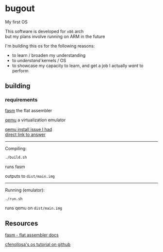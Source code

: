 # bugout
My first OS

This software is developed for `x86` arch<br>
but my plans involve running on ARM in the future

I'm building this os for the following reasons:
- to learn / broaden my understanding
- to *understand* kernels / OS
- to showcase my capacity to learn, and get a job I actually *want* to perform


## building
### requirements

[fasm](https://flatassembler.net/) the flat assembler

[qemu](https://www.qemu.org) a virtualization emulator

[qemu install issue I had](https://askubuntu.com/questions/138140/how-do-i-install-qemu)
<br>
[direct link to answer](
https://askubuntu.com/a/251595)

---
Compiling:

```bash
./build.sh
```
runs fasm<br>

outputs to `dist/main.img`

---

Running (emulator):

```bash
./run.sh
```

runs qemu on `dist/main.img`

## Resources
[fasm - flat assembler docs](https://flatassembler.net/docs.php)

[cfenollosa's os tutorial on github](https://github.com/cfenollosa/os-tutorial)